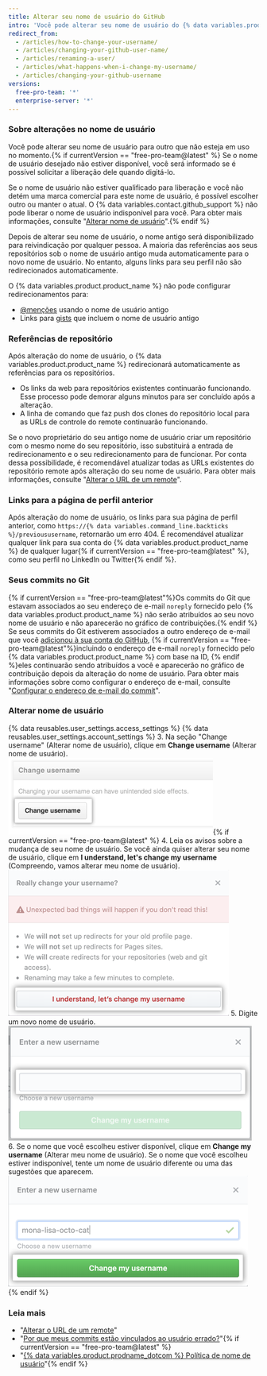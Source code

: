 ```yaml
---
title: Alterar seu nome de usuário do GitHub
intro: 'Você pode alterar seu nome de usuário do {% data variables.product.product_name %} a qualquer momento.'
redirect_from:
  - /articles/how-to-change-your-username/
  - /articles/changing-your-github-user-name/
  - /articles/renaming-a-user/
  - /articles/what-happens-when-i-change-my-username/
  - /articles/changing-your-github-username
versions:
  free-pro-team: '*'
  enterprise-server: '*'
---
```


### Sobre alterações no nome de usuário

Você pode alterar seu nome de usuário para outro que não esteja em uso no momento.{% if currentVersion == "free-pro-team@latest" %} Se o nome de usuário desejado não estiver disponível, você será informado se é possível solicitar a liberação dele quando digitá-lo.

Se o nome de usuário não estiver qualificado para liberação e você não detém uma marca comercial para este nome de usuário, é possível escolher outro ou manter o atual. O {% data variables.contact.github_support %} não pode liberar o nome de usuário indisponível para você. Para obter mais informações, consulte "[Alterar nome de usuário](#changing-your-username)".{% endif %}

Depois de alterar seu nome de usuário, o nome antigo será disponibilizado para reivindicação por qualquer pessoa. A maioria das referências aos seus repositórios sob o nome de usuário antigo muda automaticamente para o novo nome de usuário. No entanto, alguns links para seu perfil não são redirecionados automaticamente.

O {% data variables.product.product_name %} não pode configurar redirecionamentos para:
- [@menções](/articles/basic-writing-and-formatting-syntax/#mentioning-people-and-teams) usando o nome de usuário antigo
- Links para [gists](/articles/creating-gists) que incluem o nome de usuário antigo

### Referências de repositório

Após alteração do nome de usuário, o {% data variables.product.product_name %} redirecionará automaticamente as referências para os repositórios.
- Os links da web para repositórios existentes continuarão funcionando. Esse processo pode demorar alguns minutos para ser concluído após a alteração.
- A linha de comando que faz push dos clones do repositório local para as URLs de controle do remote continuarão funcionando.

Se o novo proprietário do seu antigo nome de usuário criar um repositório com o mesmo nome do seu repositório, isso substituirá a entrada de redirecionamento e o seu redirecionamento para de funcionar. Por conta dessa possibilidade, é recomendável atualizar todas as URLs existentes do repositório remote após alteração do seu nome de usuário. Para obter mais informações, consulte "[Alterar o URL de um remote](/articles/changing-a-remote-s-url)".

### Links para a página de perfil anterior

Após alteração do nome de usuário, os links para sua página de perfil anterior, como `https://{% data variables.command_line.backticks %}/previoususername`, retornarão um erro 404. É recomendável atualizar qualquer link para sua conta do {% data variables.product.product_name %} de qualquer lugar{% if currentVersion == "free-pro-team@latest" %}, como seu perfil no LinkedIn ou Twitter{% endif %}.

### Seus commits no Git

{% if currentVersion == "free-pro-team@latest"%}Os commits do Git que estavam associados ao seu endereço de e-mail `noreply` fornecido pelo {% data variables.product.product_name %} não serão atribuídos ao seu novo nome de usuário e não aparecerão no gráfico de contribuições.{% endif %} Se seus commits do Git estiverem associados a outro endereço de e-mail que você [adicionou à sua conta do GitHub](/articles/adding-an-email-address-to-your-github-account), {% if currentVersion == "free-pro-team@latest"%}incluindo o endereço de e-mail `noreply` fornecido pelo {% data variables.product.product_name %} com base na ID, {% endif %}eles continuarão sendo atribuídos a você e aparecerão no gráfico de contribuição depois da alteração do nome de usuário. Para obter mais informações sobre como configurar o endereço de e-mail, consulte "[Configurar o endereço de e-mail do commit](/articles/setting-your-commit-email-address)".

### Alterar nome de usuário

{% data reusables.user_settings.access_settings %}
{% data reusables.user_settings.account_settings %}
3. Na seção "Change username" (Alterar nome de usuário), clique em **Change username** (Alterar nome de usuário). ![Change Username button](/assets/images/help/settings/settings-change-username.png){% if currentVersion == "free-pro-team@latest" %}
4. Leia os avisos sobre a mudança de seu nome de usuário. Se você ainda quiser alterar seu nome de usuário, clique em **I understand, let's change my username** (Compreendo, vamos alterar meu nome de usuário). ![Botão de aviso Change Username (Alterar nome de usuário)](/assets/images/help/settings/settings-change-username-warning-button.png)
5. Digite um novo nome de usuário. ![Campo New Username (Novo nome de usuário)](/assets/images/help/settings/settings-change-username-enter-new-username.png)
6. Se o nome que você escolheu estiver disponível, clique em **Change my username** (Alterar meu nome de usuário). Se o nome que você escolheu estiver indisponível, tente um nome de usuário diferente ou uma das sugestões que aparecem. ![Botão de aviso Change Username (Alterar nome de usuário)](/assets/images/help/settings/settings-change-my-username-button.png)
{% endif %}

### Leia mais

- "[Alterar o URL de um remote](/articles/changing-a-remote-s-url)"
- "[Por que meus commits estão vinculados ao usuário errado?](/articles/why-are-my-commits-linked-to-the-wrong-user)"{% if currentVersion == "free-pro-team@latest" %}
- "[{% data variables.product.prodname_dotcom %} Política de nome de usuário](/articles/github-username-policy)"{% endif %}
